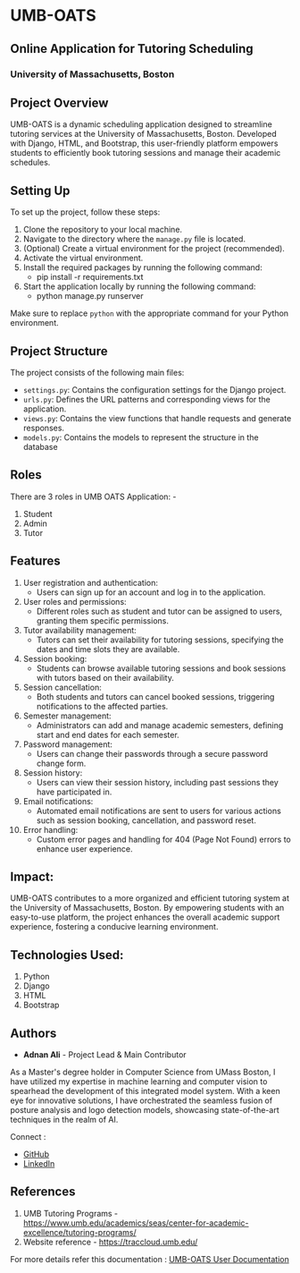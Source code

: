 # UMB-OATS
## Online Application for Tutoring Scheduling
### University of Massachusetts, Boston

## Project Overview

UMB-OATS is a dynamic scheduling application designed to streamline tutoring services at the University of Massachusetts, Boston. Developed with Django, HTML, and Bootstrap, this user-friendly platform empowers students to efficiently book tutoring sessions and manage their academic schedules.

## Setting Up

To set up the project, follow these steps:

1. Clone the repository to your local machine.
2. Navigate to the directory where the `manage.py` file is located.
3. (Optional) Create a virtual environment for the project (recommended).
4. Activate the virtual environment.
5. Install the required packages by running the following command:
   - pip install -r requirements.txt
6. Start the application locally by running the following command:
   - python manage.py runserver


Make sure to replace `python` with the appropriate command for your Python environment.

## Project Structure

The project consists of the following main files:

- `settings.py`: Contains the configuration settings for the Django project.
- `urls.py`: Defines the URL patterns and corresponding views for the application.
- `views.py`: Contains the view functions that handle requests and generate responses.
- `models.py`: Contains the models to represent the structure in the database

## Roles 
There are 3 roles in UMB OATS Application: -
1. Student
2. Admin
3. Tutor

## Features
1. User registration and authentication: 
   - Users can sign up for an account and log in to the application.
2. User roles and permissions: 
   - Different roles such as student and tutor can be assigned to users, granting them specific permissions.
3. Tutor availability management: 
   - Tutors can set their availability for tutoring sessions, specifying the dates and time slots they are available.
4. Session booking: 
   - Students can browse available tutoring sessions and book sessions with tutors based on their availability.
5. Session cancellation: 
   - Both students and tutors can cancel booked sessions, triggering notifications to the affected parties.
6. Semester management: 
   - Administrators can add and manage academic semesters, defining start and end dates for each semester.
7. Password management: 
   - Users can change their passwords through a secure password change form.
8. Session history: 
   - Users can view their session history, including past sessions they have participated in.
9. Email notifications: 
   - Automated email notifications are sent to users for various actions such as session booking, cancellation, and password reset.
10. Error handling: 
    - Custom error pages and handling for 404 (Page Not Found) errors to enhance user experience.

## Impact:

UMB-OATS contributes to a more organized and efficient tutoring system at the University of Massachusetts, Boston. By empowering students with an easy-to-use platform, the project enhances the overall academic support experience, fostering a conducive learning environment.

## Technologies Used:

1. Python
2. Django
2. HTML
3. Bootstrap

## Authors

* **Adnan Ali** - Project Lead & Main Contributor

As a Master's degree holder in Computer Science from UMass Boston, I have utilized my expertise in machine learning and computer vision to spearhead the development of this integrated model system. 
With a keen eye for innovative solutions, I have orchestrated the seamless fusion of posture analysis and logo detection models, showcasing state-of-the-art techniques in the realm of AI.

Connect :
- [GitHub](https://github.com/adi-tsvet)
- [LinkedIn](https://www.linkedin.com/in/adi-tsvet/) 

## References
1. UMB Tutoring Programs - https://www.umb.edu/academics/seas/center-for-academic-excellence/tutoring-programs/
2. Website reference - https://traccloud.umb.edu/

For more details refer this documentation : 
[UMB-OATS User Documentation](UMB_OATS_User_Documentation_Final.pdf)
